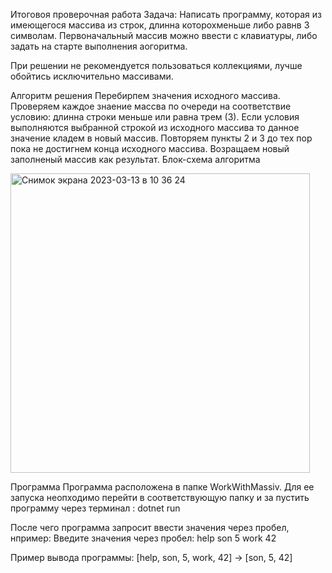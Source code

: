 Итоговоя проверочная работа
Задача:
Написать программу, которая из имеющегося массива из строк, длинна которохменьше либо равнв 3 символам. Первоначальный массив можно ввести с клавиатуры, либо задать на старте выполнения аогоритма.

При решении не рекомендуется пользоваться коллекциями, лучше обойтись исключительно массивами.

Алгоритм решения
Перебирпем значения исходного массива.
Проверяем каждое знаение массва по очереди на соответствие условию: длинна строки меньше или равна трем (3).
Если условия выполняются выбранной строкой из исходного массива то данное значение кладем в новый массив.
Повторяем пункты 2 и 3 до тех пор пока не достигнем конца исходного массива.
Возращаем новый заполненый массив как результат.
Блок-схема алгоритма

<img width="479" alt="Снимок экрана 2023-03-13 в 10 36 24" src="https://user-images.githubusercontent.com/39296971/224663140-d22c216f-82ef-47ff-965e-db0912388e6f.png">

Программа
Программа расположена в папке WorkWithMassiv. Для ее запуска неопходимо перейти в соответствующую папку и за пустить программу через терминал : dotnet run

После чего программа запросит ввести значения через пробел, нпример: Введите значения через пробел: help son 5 work 42

Пример вывода программы: [help, son, 5, work, 42] -> [son, 5, 42]
